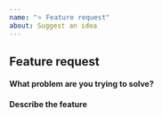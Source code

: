 ```yaml
---
name: "⭐ Feature request"
about: Suggest an idea
---
```


## Feature request

#### What problem are you trying to solve?

#### Describe the feature
